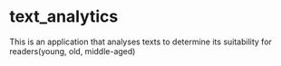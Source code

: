 # text_analytics
This is an application that analyses texts to determine its suitability for readers(young, old, middle-aged)


